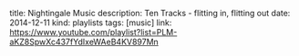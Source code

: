 title: Nightingale Music
description: Ten Tracks - flitting in, flitting out
date: 2014-12-11
kind: playlists
tags: [music]
link: https://www.youtube.com/playlist?list=PLM-aKZ8SpwXc437fYdIxeWAeB4KV897Mn
